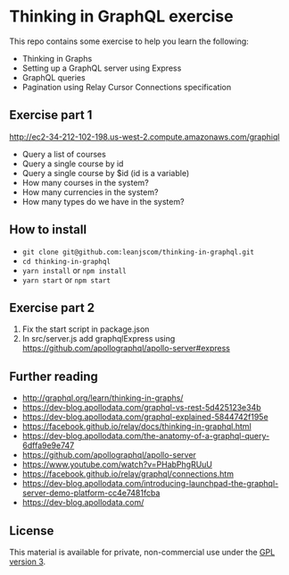 Thinking in GraphQL exercise
=========================

This repo contains some exercise to help you learn the following:

- Thinking in Graphs
- Setting up a GraphQL server using Express
- GraphQL queries
- Pagination using Relay Cursor Connections specification

## Exercise part 1

http://ec2-34-212-102-198.us-west-2.compute.amazonaws.com/graphiql

* Query a list of courses
* Query a single course by id
* Query a single course by $id  (id is a variable)
* How many courses in the system?
* How many currencies in the system?
* How many types do we have in the system?


## How to install

- `git clone git@github.com:leanjscom/thinking-in-graphql.git`
- `cd thinking-in-graphql`
- `yarn install` or `npm install`
- `yarn start` or `npm start`

## Exercise part 2

1. Fix the start script in package.json
2. In src/server.js add graphqlExpress using https://github.com/apollographql/apollo-server#express


## Further reading

- http://graphql.org/learn/thinking-in-graphs/
- https://dev-blog.apollodata.com/graphql-vs-rest-5d425123e34b
- https://dev-blog.apollodata.com/graphql-explained-5844742f195e
- https://facebook.github.io/relay/docs/thinking-in-graphql.html
- https://dev-blog.apollodata.com/the-anatomy-of-a-graphql-query-6dffa9e9e747
- https://github.com/apollographql/apollo-server
- https://www.youtube.com/watch?v=PHabPhgRUuU
- https://facebook.github.io/relay/graphql/connections.htm
- https://dev-blog.apollodata.com/introducing-launchpad-the-graphql-server-demo-platform-cc4e7481fcba
- https://dev-blog.apollodata.com/

## License

This material is available for private, non-commercial use under the [GPL version 3](http://www.gnu.org/licenses/gpl-3.0-standalone.html).
